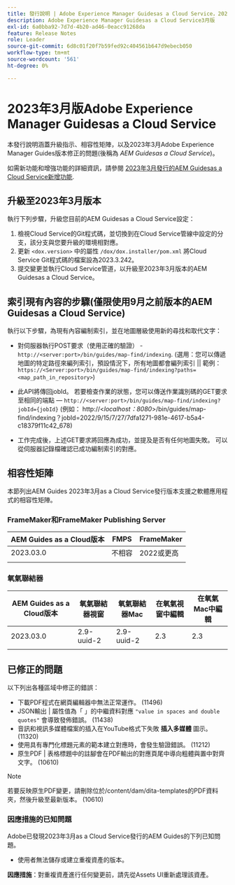 ```yaml
---
title: 發行說明 | Adobe Experience Manager Guidesas a Cloud Service，2023年3月發行
description: Adobe Experience Manager Guidesas a Cloud Service3月版
exl-id: 6a0bba92-7d7d-4b20-ad46-0eacc91268da
feature: Release Notes
role: Leader
source-git-commit: 6d8c01f20f7b59fed92c404561b647d9ebecb050
workflow-type: tm+mt
source-wordcount: '561'
ht-degree: 0%

---
```


# 2023年3月版Adobe Experience Manager Guidesas a Cloud Service

本發行說明涵蓋升級指示、相容性矩陣，以及2023年3月Adobe Experience Manager Guides版本修正的問題(後稱為 *AEM Guidesas a Cloud Service*)。

如需新功能和增強功能的詳細資訊，請參閱 [2023年3月發行的AEM Guidesas a Cloud Service新增功能](whats-new-2023-3-0.md).

## 升級至2023年3月版本

執行下列步驟，升級您目前的AEM Guidesas a Cloud Service設定：

1. 檢視Cloud Service的Git程式碼，並切換到在Cloud Service管線中設定的分支，該分支與您要升級的環境相對應。
1. 更新 `<dox.version>` 中的屬性 `/dox/dox.installer/pom.xml` 將Cloud Service Git程式碼的檔案設為2023.3.242。
1. 提交變更並執行Cloud Service管道，以升級至2023年3月版本的AEM Guidesas a Cloud Service。

## 索引現有內容的步驟(僅限使用9月之前版本的AEM Guidesas a Cloud Service)

執行以下步驟，為現有內容編制索引，並在地圖層級使用新的尋找和取代文字：

* 對伺服器執行POST要求（使用正確的驗證） - `http://<server:port>/bin/guides/map-find/indexing`.
(選用：您可以傳遞地圖的特定路徑來編列索引，預設情況下，所有地圖都會編列索引 || 範例： `https://<Server:port>/bin/guides/map-find/indexing?paths=<map_path_in_repository>`)

* 此API將傳回jobId。 若要檢查作業的狀態，您可以傳送作業識別碼的GET要求至相同的端點 —  `http://<server:port>/bin/guides/map-find/indexing?jobId={jobId}`
(例如： http://&lt;_localhost：8080_>/bin/guides/map-find/indexing？jobId=2022/9/15/7/27/7dfa1271-981e-4617-b5a4-c18379f11c42_678)

* 工作完成後，上述GET要求將回應為成功，並提及是否有任何地圖失敗。 可以從伺服器記錄檔確認已成功編制索引的對應。

## 相容性矩陣

本節列出AEM Guides 2023年3月as a Cloud Service發行版本支援之軟體應用程式的相容性矩陣。

### FrameMaker和FrameMaker Publishing Server

| AEM Guides as a Cloud版本 | FMPS | FrameMaker |
| --- | --- | --- |
| 2023.03.0 | 不相容 | 2022或更高 |
| | | |


### 氧氣聯結器

| AEM Guides as a Cloud版本 | 氧氣聯結器視窗 | 氧氣聯結器Mac | 在氧氣視窗中編輯 | 在氧氣Mac中編輯 |
| --- | --- | --- | --- | --- |
| 2023.03.0 | 2.9-uuid-2 | 2.9-uuid-2 | 2.3 | 2.3 |
|  |  |  |  |

## 已修正的問題

以下列出各種區域中修正的錯誤：

* 下載PDF程式在網頁編輯器中無法正常運作。 (11496)
* JSON輸出 | 屬性值為「 」的中繼資料對應 `"value in spaces and double quotes"` 會導致發佈錯誤。 (11438)
* 音訊和視訊多媒體檔案的插入在YouTube格式下失敗 **插入多媒體** 圖示。 (11320)
* 使用具有專門化標題元素的範本建立對應時，會發生驗證錯誤。 (11212)
* 原生PDF | 表格標題中的註腳會在PDF輸出的對應頁尾中導向粗體與置中對齊文字。 (10610)
>[!NOTE]
>
>若要反映原生PDF變更，請刪除位於/content/dam/dita-templates的PDF資料夾，然後升級至最新版本。 (10610)

### 因應措施的已知問題

Adobe已發現2023年3月as a Cloud Service發行的AEM Guides的下列已知問題。

* 使用者無法儲存或建立重複資產的版本。

**因應措施**：對重複資產進行任何變更前，請先從Assets UI重新處理該資產。
